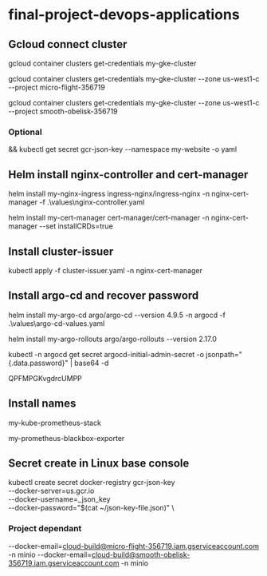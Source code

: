# final-project-devops-applications

## Gcloud connect cluster

gcloud container clusters get-credentials my-gke-cluster

gcloud container clusters get-credentials my-gke-cluster --zone us-west1-c --project micro-flight-356719

gcloud container clusters get-credentials my-gke-cluster --zone us-west1-c --project smooth-obelisk-356719

### Optional

&& kubectl get secret gcr-json-key --namespace my-website -o yaml

## Helm install nginx-controller and cert-manager

helm install my-nginx-ingress ingress-nginx/ingress-nginx -n nginx-cert-manager -f .\values\nginx-controller.yaml

helm install my-cert-manager cert-manager/cert-manager -n nginx-cert-manager --set installCRDs=true

## Install cluster-issuer

kubectl apply -f cluster-issuer.yaml -n nginx-cert-manager

## Install argo-cd and recover password

helm install my-argo-cd argo/argo-cd --version 4.9.5 -n argocd -f .\values\argo-cd-values.yaml

helm install my-argo-rollouts argo/argo-rollouts --version 2.17.0

kubectl -n argocd get secret argocd-initial-admin-secret -o jsonpath="{.data.password}" | base64 -d

QPFMPGKvgdrcUMPP

## Install names

my-kube-prometheus-stack

my-prometheus-blackbox-exporter

## Secret create in Linux base console

kubectl create secret docker-registry gcr-json-key \
 --docker-server=us.gcr.io \
 --docker-username=_json_key \
 --docker-password="$(cat ~/json-key-file.json)" \

### Project dependant

 --docker-email=cloud-build@micro-flight-356719.iam.gserviceaccount.com -n minio
 --docker-email=cloud-build@smooth-obelisk-356719.iam.gserviceaccount.com -n minio
